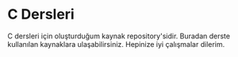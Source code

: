 # C Dersleri
C dersleri için oluşturduğum kaynak repository'sidir. Buradan derste kullanılan kaynaklara ulaşabilirsiniz. Hepinize iyi çalışmalar dilerim.
